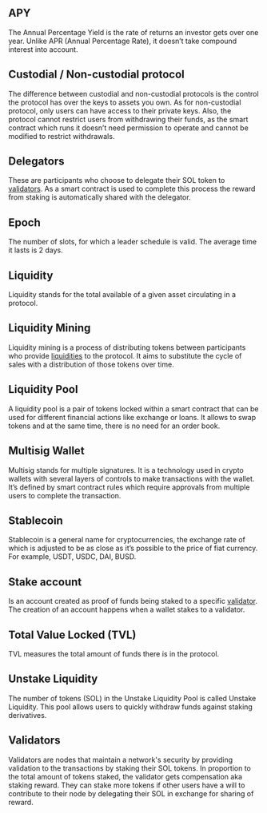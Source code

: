 ## APY
The Annual Percentage Yield is the rate of returns an investor gets over one year. Unlike APR (Annual Percentage Rate), it doesn’t take compound interest into account.
 
## Custodial / Non-custodial protocol
The difference between custodial and non-custodial protocols is the control the protocol has over the keys to assets you own. As for non-custodial protocol, only users can have access to their private keys. Also, the protocol cannot restrict users from withdrawing their funds, as the smart contract which runs it doesn’t need permission to operate and cannot be modified to restrict withdrawals.
 
## Delegators
These are participants who choose to delegate their SOL token to [validators](/FAQ/Glossary#validators). As a smart contract is used to complete this process the reward from staking is automatically shared with the delegator.

## Epoch
The number of slots, for which a leader schedule is valid. The average time it lasts is 2 days.
 
## Liquidity
Liquidity stands for the total available of a given asset circulating in a protocol. 

## Liquidity Mining
Liquidity mining is a process of distributing tokens between participants who provide [liquidities](/FAQ/Glossary#liquidity) to the protocol. It aims to substitute the cycle of sales with a distribution of those tokens over time.

## Liquidity Pool
A liquidity pool is a pair of tokens locked within a smart contract that can be used for different financial actions like exchange or loans. It allows to swap tokens and at the same time, there is no need for an order book. 

## Multisig Wallet
Multisig stands for multiple signatures. It is a technology used in crypto wallets with several layers of controls to make transactions with the wallet. It’s defined by smart contract rules which require approvals from multiple users to complete the transaction.
 
## Stablecoin
Stablecoin is a general name for cryptocurrencies, the exchange rate of which is adjusted to be as close as it’s possible to the price of fiat currency. For example, USDT, USDC, DAI, BUSD. 

## Stake account
Is an account created as proof of funds being staked to a specific [validator](/FAQ/Glossary#validators). The creation of an account happens when a wallet stakes to a validator.
 
## Total Value Locked (TVL)
TVL measures the total amount of funds there is in the protocol.
 
## Unstake Liquidity
The number of tokens (SOL) in the Unstake Liquidity Pool is called Unstake Liquidity. This pool allows users to quickly withdraw funds against staking derivatives.
 
## Validators
Validators are nodes that maintain a network's security by providing validation to the transactions by staking their SOL tokens. In proportion to the total amount of tokens staked, the validator gets compensation aka staking reward. They can stake more tokens if other users have a will to contribute to their node by delegating their SOL in exchange for sharing of reward.